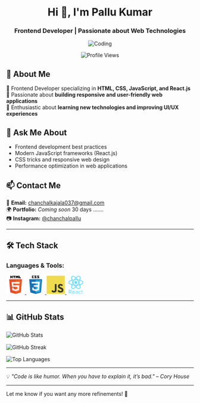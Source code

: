 <h1 align="center">Hi 👋, I'm Pallu Kumar</h1>
<h3 align="center">Frontend Developer | Passionate about Web Technologies</h3>




<p align="center">
  <img src="https://img.freepik.com/free-vector/laptop-with-program-code-isometric-icon-software-development-programming-applications-dark-neon_39422-971.jpg" alt="Coding" width="500"/>
</p>

<p align="center">
  <img src="https://komarev.com/ghpvc/?username=chanchalkajala&label=Profile%20Views&color=0e75b6&style=flat" alt="Profile Views" />  
</p>

## 🚀 About Me
🔹 Frontend Developer specializing in **HTML, CSS, JavaScript, and React.js**  
🔹 Passionate about **building responsive and user-friendly web applications**  
🔹 Enthusiastic about **learning new technologies and improving UI/UX experiences**  

## 💬 Ask Me About
- Frontend development best practices  
- Modern JavaScript frameworks (React.js)  
- CSS tricks and responsive web design  
- Performance optimization in web applications  

## 📫 Contact Me
📧 **Email:** [chanchalkajala037@gmail.com](mailto:chanchalkajala037@gmail.com)  
🌍 **Portfolio:** _Coming soon_ 30 days .......
<br>
📷 **Instagram:** [@chanchalpallu](https://instagram.com/chanchalpallu)  

---

## 🛠️ Tech Stack
### Languages & Tools:
<p>
  <a href="https://www.w3.org/html/" target="_blank">
    <img src="https://raw.githubusercontent.com/devicons/devicon/master/icons/html5/html5-original-wordmark.svg" alt="HTML5" width="50" height="50"/>
  </a>  
  <a href="https://www.w3schools.com/css/" target="_blank">
    <img src="https://raw.githubusercontent.com/devicons/devicon/master/icons/css3/css3-original-wordmark.svg" alt="CSS3" width="50" height="50"/>
  </a>  
  <a href="https://developer.mozilla.org/en-US/docs/Web/JavaScript" target="_blank">
    <img src="https://raw.githubusercontent.com/devicons/devicon/master/icons/javascript/javascript-original.svg" alt="JavaScript" width="50" height="50"/>
  </a>  
  <a href="https://react.dev/" target="_blank">
    <img src="https://raw.githubusercontent.com/devicons/devicon/master/icons/react/react-original-wordmark.svg" alt="React" width="50" height="50"/>
  </a>  
</p>

---

## 📊 GitHub Stats
<p>
  <img align="center" src="https://github-readme-stats.vercel.app/api?username=chanchalkajala&show_icons=true&theme=radical" alt="GitHub Stats" />
</p>
<p>
  <img align="center" src="https://github-readme-streak-stats.herokuapp.com/?user=chanchalkajala&theme=radical" alt="GitHub Streak" />
</p>
<p>
  <img align="center" src="https://github-readme-stats.vercel.app/api/top-langs?username=chanchalkajala&show_icons=true&layout=compact&theme=radical" alt="Top Languages" />
</p>

---

💡 _"Code is like humor. When you have to explain it, it’s bad." – Cory House_  

---

Let me know if you want any more refinements! 🚀
